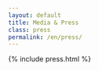 ```yaml
---
layout: default
title: Media & Press
class: press
permalink: /en/press/
---
```


{% include press.html %}
